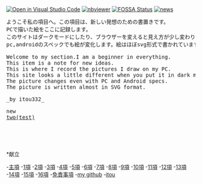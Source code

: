 
[![Open in Visual Studio Code](https://img.shields.io/static/v1?logo=visualstudiocode&label=&message=Open%20in%20Visual%20Studio%20Code&labelColor=2c2c32&color=007acc&logoColor=007acc)](https://open.vscode.dev/itou332/Privacy-policy)
[![nbviewer](https://raw.githubusercontent.com/taldatech/ee046211-deep-learning/main/assets/nbviewer_badge.svg)](https://nbviewer.org/github/itou332/)
[![FOSSA Status](https://app.fossa.com/api/projects/git%2Bgithub.com%2Fitou332%2Fitou332.svg?type=shield)](https://app.fossa.com/projects/git%2Bgithub.com%2Fitou332%2Fitou332?ref=badge_shield)
[![news](https://github.com/itou332/itou332/blob/main/test_obi3.svg)]( https://itou332.github.io/two/)

<pre>
ようこそ私の項目へ。この項目は、新しい発想のための書置きです。
PCで描いた絵をここに記録します。
このサイトはダークモードにしたり、ブラウザーを変えると見え方が少し変わります。
pc,androidのスペックでも絵が変化します。絵はほぼsvg形式で書かれています。

Welcome to my section.I am a beginner in everything.
This item is a note for new ideas.
This is where I record the pictures I draw on my PC.
This site looks a little different when you put it in dark mode or change browsers.
The picture changes even with PC and Android specs.
The picture is written almost in SVG format.

_by itou332_

new
<a href ="https://itou332.github.io/two/">two(test)</a>
                                                               <svg
   width="16.335426mm"
   height="16.374397mm"
   viewBox="0 0 33.335427 33.374398"
   version="1.1"
   id="svg5"
   inkscape:version="1.3.2 (091e20e, 2023-11-25, custom)"
   sodipodi:docname="huusilya.svg"
   xmlns:inkscape="http://www.inkscape.org/namespaces/inkscape"
   xmlns:sodipodi="http://sodipodi.sourceforge.net/DTD/sodipodi-0.dtd"
   xmlns="http://www.w3.org/2000/svg"
   xmlns:svg="http://www.w3.org/2000/svg">
  <sodipodi:namedview
     id="namedview1"
     pagecolor="#ffffff"
     bordercolor="#000000"
     borderopacity="0.25"
     inkscape:showpageshadow="2"
     inkscape:pageopacity="0.0"
     inkscape:pagecheckerboard="0"
     inkscape:deskcolor="#d1d1d1"
     inkscape:document-units="mm"
     inkscape:zoom="1.2031851"
     inkscape:cx="91.839569"
     inkscape:cy="77.710404"
     inkscape:window-width="1366"
     inkscape:window-height="705"
     inkscape:window-x="-8"
     inkscape:window-y="-8"
     inkscape:window-maximized="1"
     inkscape:current-layer="layer1" />
  <defs
     id="defs1">
    <rect
       x="168.80647"
       y="528.25122"
       width="90.835815"
       height="44.443275"
       id="rect8" />
    <rect
       x="211.71295"
       y="477.45679"
       width="35.285492"
       height="39.696178"
       id="rect3" />
    <rect
       x="194.07021"
       y="465.32742"
       width="66.160294"
       height="66.160294"
       id="rect1" />
    <rect
       x="168.80647"
       y="528.25122"
       width="90.835815"
       height="44.443275"
       id="rect8-7" />
    <rect
       x="168.80647"
       y="528.25122"
       width="90.835815"
       height="44.443275"
       id="rect8-3" />
    <rect
       x="168.80647"
       y="528.25122"
       width="90.835815"
       height="44.443275"
       id="rect8-34" />
    <rect
       x="168.80647"
       y="528.25122"
       width="90.835815"
       height="44.443275"
       id="rect8-32" />
    <rect
       x="168.80647"
       y="528.25122"
       width="90.835815"
       height="44.443275"
       id="rect8-1" />
    <rect
       x="168.80647"
       y="528.25122"
       width="90.835815"
       height="44.443275"
       id="rect8-32-0" />
    <rect
       x="168.80647"
       y="528.25122"
       width="90.835815"
       height="44.443275"
       id="rect8-1-0" />
  </defs>
  <g
     inkscape:label="Layer 1"
     inkscape:groupmode="layer"
     id="layer1"
     transform="translate(-101.74018,-128.10206)">
    <text
       xml:space="preserve"
       style="font-size:8.46667px;line-height:1.2;font-family:'Yu Mincho';-inkscape-font-specification:'Yu Mincho';letter-spacing:1.28852px;fill:#ffe902;stroke-width:0.264583"
       x="123.11788"
       y="127.20236"
       id="text2"><tspan
         sodipodi:role="line"
         id="tspan2"
         style="stroke-width:0.264583"
         x="123.11788"
         y="127.20236"></tspan></text>
    <text
       xml:space="preserve"
       transform="matrix(0,0.26458333,-0.26458333,0,260.87714,98.292215)"
       id="text8-4"
       style="font-style:normal;font-variant:normal;font-weight:normal;font-stretch:normal;font-size:37.3333px;line-height:1.2;font-family:'MS UI Gothic';-inkscape-font-specification:'MS UI Gothic';letter-spacing:0px;word-spacing:1px;white-space:pre;shape-inside:url(#rect8-32);display:inline;fill:#0044a2;fill-opacity:1"><tspan
         x="168.80664"
         y="564.06859"
         id="tspan7"><tspan
           style="font-family:MisakiGothic;-inkscape-font-specification:MisakiGothic"
           id="tspan6">itou</tspan></tspan></text>
    <text
       xml:space="preserve"
       transform="matrix(0,-0.26458333,0.26458333,0,-24.03131,191.2863)"
       id="text8-70"
       style="font-style:normal;font-variant:normal;font-weight:normal;font-stretch:normal;font-size:37.3333px;line-height:1.2;font-family:'MS UI Gothic';-inkscape-font-specification:'MS UI Gothic';letter-spacing:0px;word-spacing:1px;white-space:pre;shape-inside:url(#rect8-1);display:inline;fill:#1dbf00;fill-opacity:1"><tspan
         x="168.80664"
         y="564.06859"
         id="tspan9"><tspan
           style="font-family:MisakiGothic;-inkscape-font-specification:MisakiGothic"
           id="tspan8">itou</tspan></tspan></text>
    <text
       xml:space="preserve"
       transform="matrix(-0.26458333,0,0,-0.26458333,164.92442,287.21805)"
       id="text8-70-2"
       style="font-style:normal;font-variant:normal;font-weight:normal;font-stretch:normal;font-size:37.3333px;line-height:1.2;font-family:'MS UI Gothic';-inkscape-font-specification:'MS UI Gothic';letter-spacing:0px;word-spacing:1px;white-space:pre;shape-inside:url(#rect8-1-0);display:inline;fill:#ffeb0e;fill-opacity:1"><tspan
         x="168.80664"
         y="564.06859"
         id="tspan11"><tspan
           style="font-family:MisakiGothic;-inkscape-font-specification:MisakiGothic"
           id="tspan10">itou</tspan></tspan></text>
    <text
       xml:space="preserve"
       transform="matrix(0.26458333,0,0,0.26458333,71.891365,2.321241)"
       id="text8-4-0"
       style="font-style:normal;font-variant:normal;font-weight:normal;font-stretch:normal;font-size:37.3333px;line-height:1.2;font-family:'MS UI Gothic';-inkscape-font-specification:'MS UI Gothic';letter-spacing:0px;word-spacing:1px;white-space:pre;shape-inside:url(#rect8-32-0);display:inline;fill:#ff2d01;fill-opacity:1"><tspan
         x="168.80664"
         y="564.06859"
         id="tspan13"><tspan
           style="font-family:MisakiGothic;-inkscape-font-specification:MisakiGothic"
           id="tspan12">itou</tspan></tspan></text>
  </g>
</svg>
</pre>
<!--md your-markdown-"C:\Users\ULTRABOOK\Documents\GitHub\_includdes\nav.md"-->

   <nav aria-label="サイト内メニュー">
    <p>*献立</p>
    -<a href="https://itou332.github.io/top_page/">主項</a>
    -<a href="https://itou332.github.io/">1項</a>
    -<a href="https://itou332.github.io/itou332a.github.io/">2項</a>
    -<a href="https://itou332.github.io/diary">3項</a>
    -<a href="https://itou332.github.io/today/">4項</a>
    -<a href="https://itou332.github.io/challenge/">5項</a>
    -<a href="https://itou332.github.io/nontitle/">6項</a>
    -<a href="https://itou332.github.io/elaboration/">7項</a>
    -<a href="https://itou332.github.io/analog/">8項</a>
    -<a href="https://itou332.github.io/culture/">9項</a>
    -<a href="https://itou332.github.io/walk/">10項</a>
    -<a href="https://itou332.github.io/pine/">11項</a>
    -<a href="https://itou332.github.io/banboo/">12項</a>
    -<a href="https://itou332.github.io/pulm/">13項</a>
    -<a href="https://itou332.github.io/cypress/">14項</a>
    -<a href="https://itou332.github.io/Thujopsis-dolabrata-SIEBOLD-et-ZUCCARINI/">15項</a>
    -<a href="https://itou332.github.io/Castanea/">16項</a>
    -<a href="https://itou332.github.io/Privacy-policy/">免責事項</a>
    -<a href="https://github.com/itou332">my github</a>
    -<a href="http://redirect-adp.pages.dev/">itou</a>
   </nav>
  
<!--
![defaul_icon.png](https://github.com/itou332/itou332/blob/main/git_identicon.png)
![defaul_icon.gif](https://github.com/itou332/itou332/blob/main/git_icon_lifegame1.gif)-->
